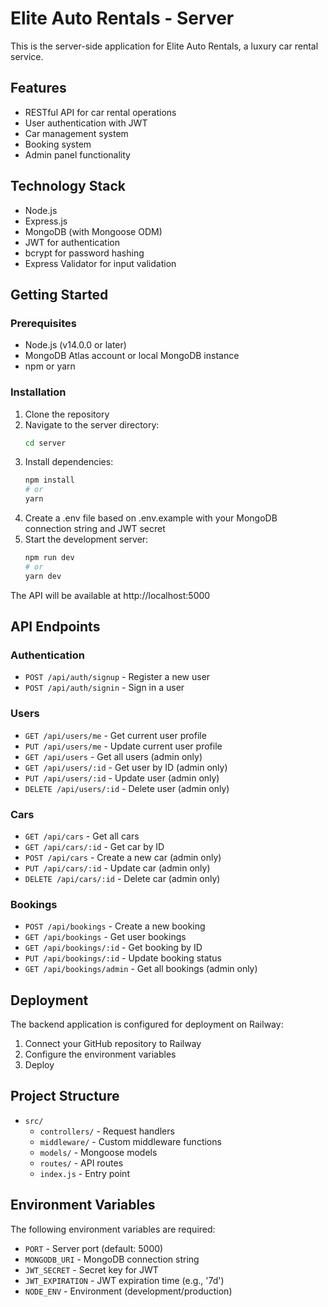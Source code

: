 # Elite Auto Rentals - Server

This is the server-side application for Elite Auto Rentals, a luxury car rental service.

## Features

- RESTful API for car rental operations
- User authentication with JWT
- Car management system
- Booking system
- Admin panel functionality

## Technology Stack

- Node.js
- Express.js
- MongoDB (with Mongoose ODM)
- JWT for authentication
- bcrypt for password hashing
- Express Validator for input validation

## Getting Started

### Prerequisites

- Node.js (v14.0.0 or later)
- MongoDB Atlas account or local MongoDB instance
- npm or yarn

### Installation

1. Clone the repository
2. Navigate to the server directory:
   ```bash
   cd server
   ```
3. Install dependencies:
   ```bash
   npm install
   # or
   yarn
   ```
4. Create a .env file based on .env.example with your MongoDB connection string and JWT secret
5. Start the development server:
   ```bash
   npm run dev
   # or
   yarn dev
   ```
   
The API will be available at http://localhost:5000

## API Endpoints

### Authentication
- `POST /api/auth/signup` - Register a new user
- `POST /api/auth/signin` - Sign in a user

### Users
- `GET /api/users/me` - Get current user profile
- `PUT /api/users/me` - Update current user profile
- `GET /api/users` - Get all users (admin only)
- `GET /api/users/:id` - Get user by ID (admin only)
- `PUT /api/users/:id` - Update user (admin only)
- `DELETE /api/users/:id` - Delete user (admin only)

### Cars
- `GET /api/cars` - Get all cars
- `GET /api/cars/:id` - Get car by ID
- `POST /api/cars` - Create a new car (admin only)
- `PUT /api/cars/:id` - Update car (admin only)
- `DELETE /api/cars/:id` - Delete car (admin only)

### Bookings
- `POST /api/bookings` - Create a new booking
- `GET /api/bookings` - Get user bookings
- `GET /api/bookings/:id` - Get booking by ID
- `PUT /api/bookings/:id` - Update booking status
- `GET /api/bookings/admin` - Get all bookings (admin only)

## Deployment

The backend application is configured for deployment on Railway:

1. Connect your GitHub repository to Railway
2. Configure the environment variables
3. Deploy

## Project Structure

- `src/`
  - `controllers/` - Request handlers
  - `middleware/` - Custom middleware functions
  - `models/` - Mongoose models
  - `routes/` - API routes
  - `index.js` - Entry point

## Environment Variables

The following environment variables are required:

- `PORT` - Server port (default: 5000)
- `MONGODB_URI` - MongoDB connection string
- `JWT_SECRET` - Secret key for JWT
- `JWT_EXPIRATION` - JWT expiration time (e.g., '7d')
- `NODE_ENV` - Environment (development/production)